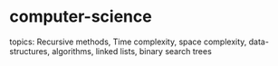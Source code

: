 # computer-science
topics: Recursive methods, Time complexity, space complexity, data-structures, algorithms, linked lists, binary search trees

